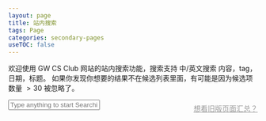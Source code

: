 ```yaml
---
layout: page
title: 站内搜索
tags: Page
categories: secondary-pages
useTOC: false
---
```

<link rel="stylesheet" href="{{ site.baseurl }}/css/search.css" rel="stylesheet">

欢迎使用 GW CS Club 网站的站内搜索功能，搜索支持 中/英文搜索 内容，tag，日期，标题。 如果你发现你想要的结果不在候选列表里面，有可能是因为候选项数量 $> 30$ 被忽略了。

<div id="search-container">
<input type="text" id="search-input" placeholder="Type anything to start Searching ...">
<a style="float:right; font-size: 0.9rem; color: #999999; margin-top: 0.4rem;" href="{{ site.baseurl }}/secondary-pages/2021/01/26/All-Posts.html">想看旧版页面汇总？</a>
<ul class="search-result-box" id="results-container" style="padding: 0 1.26rem 0 1.26rem;"></ul>
</div>

<!-- Script pointing to search-script.js -->
<script src="{{ site.baseurl }}/js/jekyll-search.js" type="text/javascript"></script>
<script src="{{ site.baseurl }}/js/search-style-control.js" type="text/javascript"></script>

<!-- Configuration -->
<script>
SimpleJekyllSearch({
  searchInput: document.getElementById('search-input'),
  resultsContainer: document.getElementById('results-container'),
  json: '/search.json',
  limit: 30,
  debounceTime: 125,
  success: addAnimationDelay
})
</script>